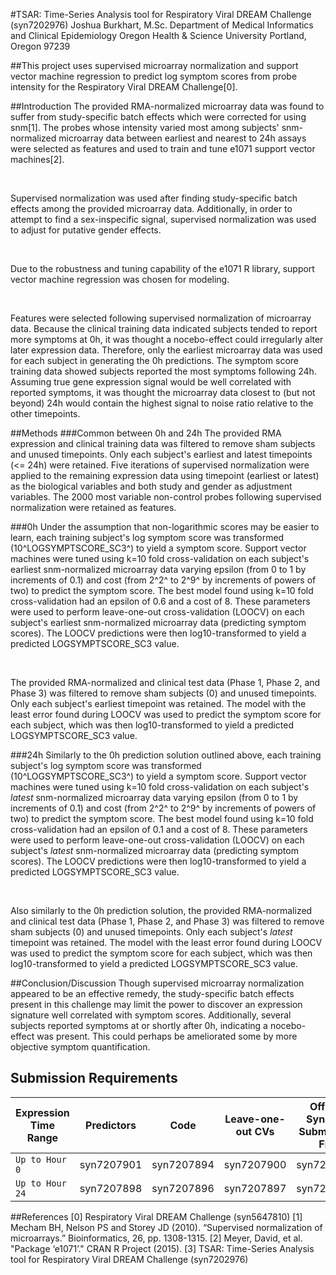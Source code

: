#TSAR: Time-Series Analysis tool for Respiratory Viral DREAM Challenge (syn7202976)
Joshua Burkhart, M.Sc.
Department of Medical Informatics and Clinical Epidemiology
Oregon Health & Science University
Portland, Oregon 97239

##This project uses supervised microarray normalization and support vector machine regression to predict log symptom scores from probe intensity for the Respiratory Viral DREAM Challenge[0].

##Introduction
The provided RMA-normalized microarray data was found to suffer from study-specific batch effects which were corrected for using snm[1]. The probes whose intensity varied most among subjects' snm-normalized microarray data between earliest and nearest to 24h assays were selected as features and used to train and tune e1071 support vector machines[2].

&nbsp;

Supervised normalization was used after finding study-specific batch effects among the provided microarray data. Additionally, in order to attempt to find a sex-inspecific signal, supervised normalization was used to adjust for putative gender effects.

&nbsp;

Due to the robustness and tuning capability of the e1071 R library, support vector machine regression was chosen for modeling.

&nbsp;

Features were selected following supervised normalization of microarray data. Because the clinical training data indicated subjects tended to report more symptoms at 0h, it was thought a nocebo-effect could irregularly alter later expression data. Therefore, only the earliest microarray data was used for each subject in generating the 0h predictions. The symptom score training data showed subjects reported the most symptoms following 24h. Assuming true gene expression signal would be well correlated with reported symptoms, it was thought the microarray data closest to (but not beyond) 24h would contain the highest signal to noise ratio relative to the other timepoints.

##Methods
###Common between 0h and 24h
The provided RMA expression and clinical training data was filtered to remove sham subjects and unused timepoints. Only each subject's earliest and latest timepoints (<= 24h) were retained. Five iterations of supervised normalization were applied to the remaining expression data using timepoint (earliest or latest) as the biological variables and both study and gender as adjustment variables. The 2000 most variable non-control probes following supervised normalization were retained as features. 

###0h
Under the assumption that non-logarithmic scores may be easier to learn, each training subject's log symptom score was transformed (10^LOGSYMPTSCORE_SC3^) to yield a symptom score. Support vector machines were tuned using k=10 fold cross-validation on each subject's earliest snm-normalized microarray data varying epsilon (from 0 to 1 by increments of 0.1) and cost (from 2^2^ to 2^9^ by increments of powers of two) to predict the symptom score. The best model found using k=10 fold cross-validation had an epsilon of 0.6 and a cost of 8. These parameters were used to perform leave-one-out cross-validation (LOOCV) on each subject's earliest snm-normalized microarray data (predicting symptom scores). The LOOCV predictions were then log10-transformed to yield a predicted LOGSYMPTSCORE_SC3 value.

&nbsp;

The provided RMA-normalized and clinical test data (Phase 1, Phase 2, and Phase 3) was filtered to remove sham subjects (0) and unused timepoints. Only each subject's earliest timepoint was retained. The model with the least error found during LOOCV was used to predict the symptom score for each subject, which was then log10-transformed to yield a predicted LOGSYMPTSCORE_SC3 value.

###24h
Similarly to the 0h prediction solution outlined above, each training subject's log symptom score was transformed (10^LOGSYMPTSCORE_SC3^) to yield a symptom score. Support vector machines were tuned using k=10 fold cross-validation on each subject's *latest* snm-normalized microarray data varying epsilon (from 0 to 1 by increments of 0.1) and cost (from 2^2^ to 2^9^ by increments of powers of two) to predict the symptom score. The best model found using k=10 fold cross-validation had an epsilon of 0.1 and a cost of 8. These parameters were used to perform leave-one-out cross-validation (LOOCV) on each subject's *latest* snm-normalized microarray data (predicting symptom scores). The LOOCV predictions were then log10-transformed to yield a predicted LOGSYMPTSCORE_SC3 value.

&nbsp;

Also similarly to the 0h prediction solution, the provided RMA-normalized and clinical test data (Phase 1, Phase 2, and Phase 3) was filtered to remove sham subjects (0) and unused timepoints. Only each subject's *latest* timepoint was retained. The model with the least error found during LOOCV was used to predict the symptom score for each subject, which was then log10-transformed to yield a predicted LOGSYMPTSCORE_SC3 value.

##Conclusion/Discussion
Though supervised microarray normalization appeared to be an effective remedy, the study-specific batch effects present in this challenge may limit the power to discover an expression signature well correlated with symptom scores. Additionally, several subjects reported symptoms at or shortly after 0h, indicating a nocebo-effect was present. This could perhaps be ameliorated some by more objective symptom quantification. 

## Submission Requirements
Expression Time Range | Predictors | Code | Leave-one-out CVs | Official Synapse Submission File | Official Synapse Submission ID
-|-|-|-|-|-
`Up to Hour 0`| syn7207901 | syn7207894 | syn7207900 | syn7207899 | 7209256
`Up to Hour 24`| syn7207898 | syn7207896 | syn7207897 | syn7207895 | 7209257

##References
[0] Respiratory Viral DREAM Challenge (syn5647810)
[1] Mecham BH, Nelson PS and Storey JD (2010). “Supervised normalization of microarrays.” Bioinformatics, 26, pp. 1308-1315. 
[2] Meyer, David, et al. "Package ‘e1071’." CRAN R Project (2015).
[3] TSAR: Time-Series Analysis tool for Respiratory Viral DREAM Challenge (syn7202976)
